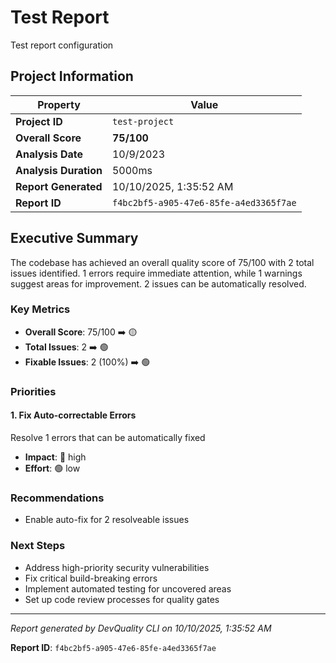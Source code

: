 # Test Report

Test report configuration

## Project Information

| Property | Value |
|----------|-------|
| **Project ID** | `test-project` |
| **Overall Score** | **75/100** |
| **Analysis Date** | 10/9/2023 |
| **Analysis Duration** | 5000ms |
| **Report Generated** | 10/10/2025, 1:35:52 AM |
| **Report ID** | `f4bc2bf5-a905-47e6-85fe-a4ed3365f7ae` |

## Executive Summary

The codebase has achieved an overall quality score of 75/100 with 2 total issues identified. 1 errors require immediate attention, while 1 warnings suggest areas for improvement. 2 issues can be automatically resolved.

### Key Metrics

- **Overall Score**: 75/100 ➡️ 🟡
- **Total Issues**: 2 ➡️ 🟢
- **Fixable Issues**: 2 (100%) ➡️ 🟢

### Priorities

#### 1. Fix Auto\-correctable Errors

Resolve 1 errors that can be automatically fixed

- **Impact**: 🔴 high
- **Effort**: 🟢 low

### Recommendations

- Enable auto\-fix for 2 resolveable issues

### Next Steps

- Address high\-priority security vulnerabilities
- Fix critical build\-breaking errors
- Implement automated testing for uncovered areas
- Set up code review processes for quality gates

---

*Report generated by DevQuality CLI on 10/10/2025, 1:35:52 AM*

**Report ID**: `f4bc2bf5-a905-47e6-85fe-a4ed3365f7ae`
